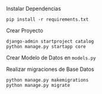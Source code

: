 Instalar Dependencias

    pip install -r requirements.txt

Crear Proyecto

    django-admin startproject catalog
    python manage.py startapp core

Crear Modelo de Datos en `models.py`

Realizar migraciones de Base Datos

    python manage.py makemigrations
    python manage.py migrate